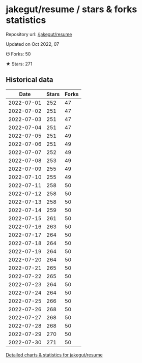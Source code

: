 # jakegut/resume / stars & forks statistics

Repository url: [/jakegut/resume](https://github.com/jakegut/resume)

Updated on Oct 2022, 07

☋ Forks: 50

★ Stars: 271

## Historical data
| Date | Stars | Forks |
|------|-------|-------|
| 2022-07-01 | 252 | 47 | 
| 2022-07-02 | 251 | 47 | 
| 2022-07-03 | 251 | 47 | 
| 2022-07-04 | 251 | 47 | 
| 2022-07-05 | 251 | 49 | 
| 2022-07-06 | 251 | 49 | 
| 2022-07-07 | 252 | 49 | 
| 2022-07-08 | 253 | 49 | 
| 2022-07-09 | 255 | 49 | 
| 2022-07-10 | 255 | 49 | 
| 2022-07-11 | 258 | 50 | 
| 2022-07-12 | 258 | 50 | 
| 2022-07-13 | 258 | 50 | 
| 2022-07-14 | 259 | 50 | 
| 2022-07-15 | 261 | 50 | 
| 2022-07-16 | 263 | 50 | 
| 2022-07-17 | 264 | 50 | 
| 2022-07-18 | 264 | 50 | 
| 2022-07-19 | 264 | 50 | 
| 2022-07-20 | 264 | 50 | 
| 2022-07-21 | 265 | 50 | 
| 2022-07-22 | 265 | 50 | 
| 2022-07-23 | 264 | 50 | 
| 2022-07-24 | 264 | 50 | 
| 2022-07-25 | 266 | 50 | 
| 2022-07-26 | 268 | 50 | 
| 2022-07-27 | 268 | 50 | 
| 2022-07-28 | 268 | 50 | 
| 2022-07-29 | 270 | 50 | 
| 2022-07-30 | 271 | 50 | 


[Detailed charts & statistics for jakegut/resume](https://reviewgithub.com/rep/jakegut/resume)

